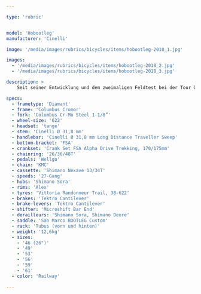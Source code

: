 ```yaml
---

type: 'rubric'


model: 'Hobootleg'
manufacturer: 'Cinelli'

image: '/media/images/rubrics/bicycles/items/hobootleg-2018_1.jpg'

images:
  - '/media/images/rubrics/bicycles/items/hobootleg-2018_2.jpg'
  - '/media/images/rubrics/bicycles/items/hobootleg-2018_3.jpg'

description: >
    Seit seiner Entwicklung und dem zweimaligen Feldtest bei der Tour D' Afrique 2012 un 2013 hat das Hobootleg einige Guniness-Weltrekorde gesammelt. So wurde das Hobootleg über die 7 höchsten Bergpässe der Welt bewegt und hat auf über 1.000.000 km einiges an Abenteuer-Erfahrung gesammelt.

specs:
  - frametype: 'Diamant'
  - frame: 'Columbus Cromor'
  - fork: 'Columbus Cr-Mo Steel 1-1/8”'
  - wheel-size: '622'
  - headset: 'tange'
  - stem: 'Cinelli Ø 31,8 mm'
  - handlebar: 'Cinelli Ø 31,8 mm Long Distance Traveller Sweep'
  - bottom-bracket: 'FSA'
  - crankset: 'Crank Set FSA Alpha Drive Trekking, 170/175mm'
  - chainring: '26/36/48T'
  - pedals: 'Wellgo'
  - chain: 'KMC'
  - cassette: 'Shimano Nexave 13/34T'
  - speeds: '27-Gang'
  - hubs: 'Shimano Sora'
  - rims: 'Alex'
  - tyres: 'Vittoria Randonneur Trail, 38-622'
  - brakes: 'Tektro Cantilever'
  - brake-levers: 'Tektro Cantilever'
  - shifter: 'Microshift Bar End'
  - derailleurs: 'Shimano Sora, Shimano Deore'
  - saddle: 'San Marco BOOTLEG Custom'
  - rack: 'Tubus (vorn und hinten)'
  - weight: '12,6kg'
  - sizes:
    - '46 (26")'
    - '49'
    - '53'
    - '56'
    - '59'
    - '61'
  - color: 'Railway'

---
```

